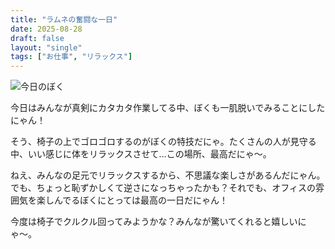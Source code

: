 ```yaml
---
title: "ラムネの奮闘な一日"
date: 2025-08-28
draft: false
layout: "single"
tags: ["お仕事", "リラックス"]
---
```


![今日のぼく](/images/cat-2025-08-28T15-16-09.jpg)

今日はみんなが真剣にカタカタ作業してる中、ぼくも一肌脱いでみることにしたにゃん！

そう、椅子の上でゴロゴロするのがぼくの特技だにゃ。たくさんの人が見守る中、いい感じに体をリラックスさせて…この場所、最高だにゃ〜。

ねえ、みんなの足元でリラックスするから、不思議な楽しさがあるんだにゃん。でも、ちょっと恥ずかしくて逆さになっちゃったかも？それでも、オフィスの雰囲気を楽しんでるぼくにとっては最高の一日だにゃん！

今度は椅子でクルクル回ってみようかな？みんなが驚いてくれると嬉しいにゃ〜。